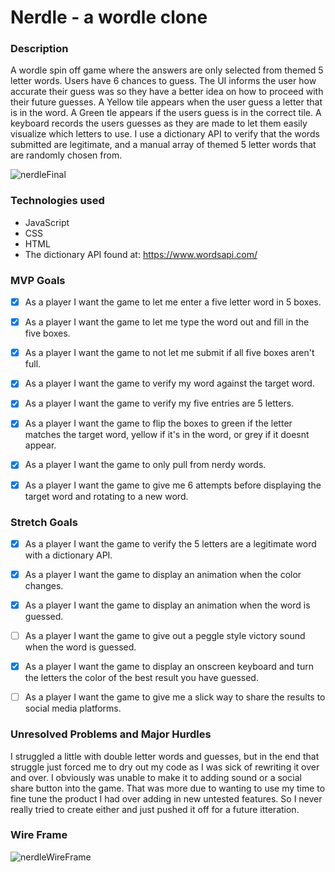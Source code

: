 # Nerdle - a wordle clone 

### Description
A wordle spin off game where the answers are only selected from themed 5 letter words. Users have 6 chances to guess. The UI informs the user how accurate their guess was so they have a better idea on how to proceed with their future guesses. A Yellow tile appears when the user guess a letter that is in the word. A Green tle appears if the users guess is in the correct tile. A keyboard records the users guesses as they are made to let them easily visualize which letters to use. I use a dictionary API to verify that the words submitted are legitimate, and a manual array of themed 5 letter words that are randomly chosen from.

![nerdleFinal](https://user-images.githubusercontent.com/97360775/159096087-2b100735-c844-4b01-a185-3fc9e3391606.gif)

### Technologies used
 - JavaScript
 - CSS 
 - HTML
 - The dictionary API found at: https://www.wordsapi.com/ 

### MVP Goals
 - [x] As a player I want the game to let me enter a five letter word in 5 boxes.
 
 - [x] As a player I want the game to let me type the word out and fill in the five boxes.

 - [x] As a player I want the game to not let me submit if all five boxes aren't full.
 
 - [x] As a player I want the game to verify my word against the target word.
 
 - [x] As a player I want the game to verify my five entries are 5 letters.
 
 - [x] As a player I want the game to flip the boxes to green if the letter matches the target word, yellow if it's in the word, or grey if it doesnt appear.
 
 - [x] As a player I want the game to only pull from nerdy words.
 
 - [x] As a player I want the game to give me 6 attempts before displaying the target word and rotating to a new word.

### Stretch Goals
 - [x] As a player I want the game to verify the 5 letters are a legitimate word with a dictionary API.
 
 - [x] As a player I want the game to display an animation when the color changes.
 
 - [x] As a player I want the game to display an animation when the word is guessed.
 
 - [ ] As a player I want the game to give out a peggle style victory sound when the word is guessed.
 
 - [x] As a player I want the game to display an onscreen keyboard and turn the letters the color of the best result you have guessed.
 
 - [ ] As a player I want the game to give me a slick way to share the results to social media platforms.


### Unresolved Problems and Major Hurdles
I struggled a little with double letter words and guesses, but in the end that struggle just forced me to dry out my code as I was sick of rewriting it over and over. I obviously was unable to make it to adding sound or a social share button into the game. That was more due to wanting to use my time to fine tune the product I had over adding in new untested features. So I never really tried to create either and just pushed it off for a future itteration. 

### Wire Frame 
![nerdleWireFrame](https://user-images.githubusercontent.com/97360775/159097283-61bdc743-5956-4080-923b-fff70ef34a2f.png)

